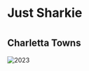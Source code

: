 # <h1>Just Sharkie</h1>
  
# <h2>Charletta Towns</h2>

![2023](https://github.com/Exp-Communicate-Using-Markdown-Cohort-1/series-communicate-using-markdown-JustSharkiee/assets/154033375/c629d558-77f1-428e-82d8-4b97cb7c10ba)
